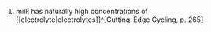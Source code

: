1. milk has naturally high concentrations of [[electrolyte|electrolytes]]^[Cutting-Edge Cycling, p. 265]